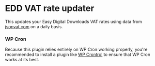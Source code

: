 EDD VAT rate updater
====================

This updates your Easy Digital Downloads VAT rates using data from [jsonvat.com](http://jsonvat.com) on a daily basis.

### WP Cron
Because this plugin relies entirely on WP Cron working properly, you're recommended to install a plugin like [WP Crontrol](https://wordpress.org/plugins/wp-crontrol/) to ensure that WP Cron works at its best.
